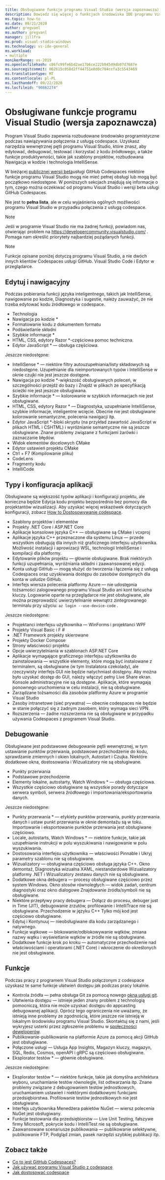 ```yaml
---
title: Obsługiwane funkcje programu Visual Studio (wersja zapoznawcza)
description: Dowiedz się więcej o funkcjach środowiska IDE programu Visual Studio dostępnych podczas pracy z usługą GitHub Codespaces.
ms.topic: how-to
ms.date: 09/21/2020
author: gregvanl
ms.author: gregvanl
manager: jillfra
ms.prod: visual-studio-windows
ms.technology: vs-ide-general
ms.workload:
- multiple
monikerRange: vs-2019
ms.openlocfilehash: c86fc99fe6bd2ae17b6ce222b04549db07d7687e
ms.sourcegitcommit: 062615c058d2ff44751e8d0c704ccfa3c5543469
ms.translationtype: MT
ms.contentlocale: pl-PL
ms.lasthandoff: 09/22/2020
ms.locfileid: "90862274"
---
```

# <a name="supported-visual-studio-features-preview"></a>Obsługiwane funkcje programu Visual Studio (wersja zapoznawcza)

Program Visual Studio zapewnia rozbudowane środowisko programistyczne podczas nawiązywania połączenia z usługą codespace. Uzyskasz narzędzia wewnętrznej pętli programu Visual Studio, które znasz, aby edytować, debugować, testować i korzystać z kodu źródłowego, a także funkcje produktywności, takie jak szablony projektów, rozbudowana Nawigacja w kodzie i technologia IntelliSense.

W bieżącej [publicznej wersji beta](https://github.com/features/codespaces)usługi GitHub Codespaces niektóre funkcje programu Visual Studio mogą nie mieć pełnej obsługi lub mogą być początkowo niedostępne. W poniższych sekcjach znajdują się informacje o tym, czego można oczekiwać od programu Visual Studio i wersji beta usługi GitHub Codespaces. 

Nie jest to **pełna lista**, ale w celu wyjaśnienia ogólnych możliwości programu Visual Studio w przypadku połączenia z usługą codespace.

> [!NOTE]
> Jeśli w programie Visual Studio nie ma żadnej funkcji, powiadom nas, otwierając problem na https://developercommunity.visualstudio.com/ . Pomaga nam określić priorytety najbardziej pożądanych funkcji.

> [!NOTE]
> Funkcje opisane poniżej dotyczą programu Visual Studio, a nie dwóch innych klientów Codespaces usługi GitHub. Visual Studio Code i Edytor w przeglądarce.

## <a name="edit-and-navigation"></a>Edytuj i nawigacyjny

Podczas pobierania funkcji języka inteligentnego, takich jak IntelliSense, nawigowanie po kodzie, Diagnostyka i sugestie, należy zauważyć, że nie trzeba edytować kodu źródłowego w codespace.

* Technologia
* Nawigacja po kodzie *
* Formatowanie kodu z dokumentem formatu
* Podświetlanie składni
* Szybkie informacje *
* HTML, CSS, edytory Razor *-częściowa pomoc techniczna.
* Edytor JavaScript * — obsługa częściowa.

Jeszcze niedostępne:

* IntelliSense * — niektóre filtry autouzupełniania/listy składowych są niedostępne. Uzupełnianie dla nieimportowanych typów i IntelliSense w oknie czujki nie jest jeszcze dostępne.
* Nawigacja po kodzie *-większość obsługiwanych poleceń, w szczególności przejdź do bazy i Znajdź w plikach ze specyfikacją ścieżki nie jest jeszcze obsługiwana.
* Szybkie informacje * — kolorowanie w szybkich informacjach nie jest obsługiwane.
* HTML, CSS, edytory Razor * — Diagnostyka, uzupełnianie IntelliSense, szybkie informacje, inteligentne wcięcie. Obecnie nie jest obsługiwane kolorowanie semantyczne, polecenia nawigacji itp.
* Edytor JavaScript *-bloki skryptu (na przykład zawartość JavaScript w plikach HTML i CSHTML) i wyróżnianie semantyczne nie są jeszcze obsługiwane. Znane problemy związane z funkcjami żarówki i zaznaczanie błędów.
* Widok elementów docelowych CMake
* Edytor ustawień projektu CMake
* Ctrl + F7 (Kompilowanie pliku)
* CodeLens
* Fragmenty kodu
* IntelliCode

## <a name="application-types-and-configuration"></a>Typy i konfiguracja aplikacji

Obsługiwane są większość typów aplikacji i konfiguracji projektu, ale konieczna będzie Edycja kodu projektu bezpośrednio bez pomocy dla projektantów wizualizacji. Aby uzyskać więcej wskazówek dotyczących konfiguracji, zobacz [How to Dostosowywanie codespace](customize-codespaces.md).

* Szablony projektów i elementów
* Projekty .NET Core i ASP.NET Core
* Aplikacje konsolowe języka C++ — obsługiwane są CMake i vcxproj
* Aplikacje języka C++ przeznaczone dla systemu Linux — przede wszystkim obsługują dla innych niż graficznego interfejsu użytkownika. Możliwość instalacji i aprowizacji WSL, technologii IntelliSense i kompilacji dla platformy.
* Edytowanie plików projektu — głównie obsługiwane. Brak niektórych funkcji uzupełniania, wyróżniania składni i zaawansowanej edycji.
* Konta usługi GitHub — mogą służyć do tworzenia i łączenia się z usługą Codespaces oraz uzyskiwania dostępu do zasobów dostępnych dla konta w usłudze GitHub.
* Interfejs wiersza polecenia platformy Azure — nie udostępnia tożsamości zalogowanego programu Visual Studio ani kont łańcucha kluczy. Logowanie oparte na przeglądarce nie jest obsługiwane, ale można przeprowadzić uwierzytelnianie wewnątrz zintegrowanego terminalu przy użyciu: `az login --use-device-code` .

Jeszcze niedostępne:

* Projektanci interfejsu użytkownika — WinForms i projektanci WPF
* Projekty Visual Basic i F #
* .NET Framework projekty skierowane
* Projekty Docker Compose
* Strony właściwości projektu
* Opcje uwierzytelniania w szablonach ASP.NET Core
* Aplikacje wymagające graficznego interfejsu użytkownika do zainstalowania — wszystkie elementy, które mogą być instalowane z terminalem, są obsługiwane (w tym Instalatora czekolady), ale rzeczywisty interfejs GUI nie będzie natychmiast dostępny. Aby można było uzyskać dostęp do GUI, należy włączyć pełny Live Share ekran. Konsole administracyjne nie są dostępne. Aplikacje, które wymagają ponownego uruchomienia w celu instalacji, nie są obsługiwane.
* Zarządzane tożsamości dla zasobów platformy Azure w programie Visual Studio
* Zasoby intranetowe (sieć prywatna) — obecnie codespaces nie będzie w stanie połączyć się z żadnym zasobem, który wymaga sieci VPN.
* Rozszerzenia — żadne rozszerzenia nie są obsługiwane w przypadku używania Codespaces z programem Visual Studio.

## <a name="debugging"></a>Debugowanie

Obsługiwane jest podstawowe debugowanie pętli wewnętrznej, w tym ustawianie punktów przerwania, podstawowe przechodzenie do kodu, sprawdzanie zmiennych i okien lokalnych, Autostart i Czujka. Niektóre dodatkowe okna, dostosowania i Wizualizatory nie są obsługiwane.

* Punkty przerwania
* Podstawowe przechodzenie
* Elementy lokalne, autostarty, Watch Windows * — obsługa częściowa.
* Wszystkie częściowo obsługiwane są wszystkie porady dotyczące serwera symboli, serwera źródłowego i importowania/eksportowania danych.

Jeszcze niedostępne:

* Punkty przerwania * — etykiety punktów przerwania, punkty przerwania danych i ustaw punkt przerwania w oknie demontażu są w toku. Importowanie i eksportowanie punktów przerwania jest obsługiwane częściowo.
* Locale, autostarts, Watch Windows * — niektóre funkcje, takie jak uzupełnianie instrukcji w polu wyszukiwania i nawigowanie w polu wyszukiwania.
* Dostosowania interfejsu użytkownika — właściwości Pinnable i Ukryj parametry szablonu nie są obsługiwane.
* Wizualizatory — obsługiwana częściowo obsługa języka C++. Okno demontaż, Diagnostyka wizualna XAML, niestandardowe Wizualizatory platformy .NET i Wizualizatory zestawu danych nie są obsługiwane.
* Dodatkowe okna debugera — procesy obsługiwane częściowo przez system Windows. Okno stosów równoległych — widok zadań, centrum diagnostyki oraz okno dialogowe Znajdowanie źródła/symboli nie są obsługiwane.
* Niektóre przepływy pracy debugera — Dołącz do procesu, debuger just in Time (JIT), debugowanie zrzutów, profilowanie i IntelliTrace nie są obsługiwane. Przechodzenie w języku C++ Tylko mój kod jest częściowo obsługiwane.
* Edytuj i Kontynuuj — nieobsługiwane dla kodu zarządzanego i natywnego.
* Funkcje wątkowe — blokowanie/odblokowywanie wątków, zmiana nazwy wątku i wyświetlanie wątków w źródle nie są obsługiwane.
* Dodatkowe funkcje krok po kroku — automatyczne przechodzenie nad właściwościami i operatorami (.NET Core) i wkroczenie do określonych nie jest obsługiwane. 

## <a name="features"></a>Funkcje

Podczas pracy z programem Visual Studio połączonym z codespace uzyskasz te same funkcje ułatwień dostępu jak podczas pracy lokalnie.

* Kontrola źródła — pełna obsługa Git za pomocą nowego [okna usługi git](https://devblogs.microsoft.com/visualstudio/improved-git-experience-in-visual-studio-2019/).
* Ułatwienia dostępu — istnieje jeden znany problem z technologią pomocniczą, która nie może uzyskać dostępu do appcasting debugowanej aplikacji. Oprócz tego ograniczenia nie uważamy, że istnieją inne problemy ze zgodnością, które jeszcze nie istnieją w lokalnym środowisku programu Visual Studio. Skontaktuj się z nami, jeśli wykryjesz usterki przez zgłoszenie problemu w [społeczności deweloperów](https://developercommunity.visualstudio.com/).
* Publikowanie-publikowanie na platformie Azure za pomocą akcji GitHub jest obsługiwane.
* Połączone usługi — Usługa App Insights, Magazyn kluczy, magazyn, SQL, Redis, Cosmos, openAPI i gRPC są częściowo obsługiwane.
* Eksplorator testów * — głównie obsługiwane.

Jeszcze niedostępne:

* Eksplorator testów * — niektóre funkcje, takie jak domyślna architektura wyboru, uruchamianie testów równolegle, list odtwarzania itp. Znane problemy związane z debugowaniem testów jednostkowych, uruchamianiem ustawień i niektórymi dodatkowymi funkcjami przedsiębiorstwa. Profilowanie testów jednostkowych nie jest obsługiwane.
* Interfejs użytkownika Menedżera pakietów NuGet — wiersz polecenia NuGet jest obsługiwany.
* Funkcje testowania dla przedsiębiorstw — Live Unit Testing, fałszywe firmy Microsoft, pokrycie kodu i IntelliTest nie są obsługiwane.
* Zaawansowane scenariusze publikowania — publikowanie selektywne, publikowanie FTP, Podgląd zmian, pasek narzędzi szybkiej publikacji itp.

## <a name="see-also"></a>Zobacz także

* [Co to jest GitHub Codespaces?](codespaces-overview.md)
* [Jak używać programu Visual Studio z codespace](use-visual-studio-with-codespaces.md)
* [Jak dostosować codespace](customize-codespaces.md)
